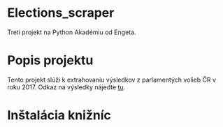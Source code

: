 # Elections_scraper
Tretí projekt na Python Akadémiu od Engeta.
# Popis projektu

Tento projekt slúži k extrahovaniu výsledkov z parlamentých volieb ČR v roku 2017. Odkaz na výsledky nájedte [tu](https://volby.cz/pls/ps2017nss/ps3?xjazyk=CZ).

# Inštalácia knižníc